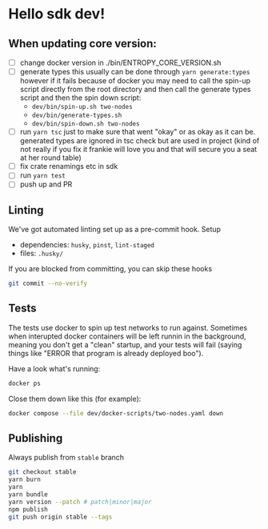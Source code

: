 # Hello sdk dev!

## When updating core version:

- [ ] change docker version in ./bin/ENTROPY_CORE_VERSION.sh
- [ ] generate types
      this usually can be done through `yarn generate:types` however if it fails because of docker you may need to call the spin-up script directly from the root directory and then call the generate types script and then the spin down script:
  - `dev/bin/spin-up.sh two-nodes`
  - `dev/bin/generate-types.sh`
  - `dev/bin/spin-down.sh two-nodes`
- [ ] run `yarn tsc` just to make sure that went "okay" or as okay as it can be. generated types are ignored in tsc check but are used in project (kind of not really if you fix it frankie will love you and that will secure you a seat at her round table)
- [ ] fix crate renamings etc in sdk
- [ ] run `yarn test`
- [ ] push up and PR

## Linting

We've got automated linting set up as a pre-commit hook.
Setup

- dependencies: `husky`, `pinst`, `lint-staged`
- files: `.husky/`

If you are blocked from committing, you can skip these hooks

```bash
git commit --no-verify
```

## Tests

The tests use docker to spin up test networks to run against.
Sometimes when interupted docker containers will be left runnin in the background, meaning you don't get a "clean" startup, and your tests will fail (saying things like "ERROR that program is already deployed boo").

Have a look what's running:

```bash
docker ps
```

Close them down like this (for example):

```bash
docker compose --file dev/docker-scripts/two-nodes.yaml down
```

## Publishing

Always publish from `stable` branch

```bash
git checkout stable
yarn burn
yarn
yarn bundle
yarn version --patch # patch|minor|major
npm publish
git push origin stable --tags
```
